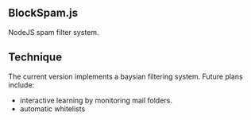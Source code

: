 BlockSpam.js
------------

NodeJS spam filter system.

Technique
---------

The current version implements a baysian filtering system. Future
plans include:


* interactive learning by monitoring mail folders.
* automatic whitelists


